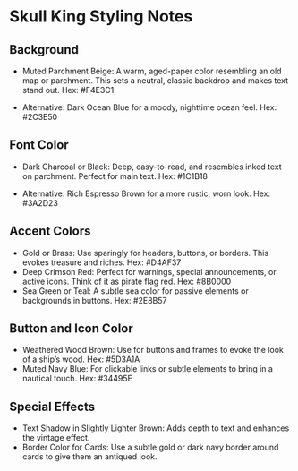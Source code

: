 # Skull King Styling Notes

## Background

- Muted Parchment Beige: A warm, aged-paper color resembling an old map or parchment. This sets a neutral, classic backdrop and makes text stand out.
  Hex: #F4E3C1

- Alternative: Dark Ocean Blue for a moody, nighttime ocean feel.
  Hex: #2C3E50

## Font Color

- Dark Charcoal or Black: Deep, easy-to-read, and resembles inked text on parchment. Perfect for main text.
  Hex: #1C1B18

- Alternative: Rich Espresso Brown for a more rustic, worn look.
  Hex: #3A2D23

## Accent Colors

- Gold or Brass: Use sparingly for headers, buttons, or borders. This evokes treasure and riches.
  Hex: #D4AF37
- Deep Crimson Red: Perfect for warnings, special announcements, or active icons. Think of it as pirate flag red.
  Hex: #8B0000
- Sea Green or Teal: A subtle sea color for passive elements or backgrounds in buttons.
  Hex: #2E8B57

## Button and Icon Color

- Weathered Wood Brown: Use for buttons and frames to evoke the look of a ship’s wood.
  Hex: #5D3A1A
- Muted Navy Blue: For clickable links or subtle elements to bring in a nautical touch.
  Hex: #34495E

## Special Effects

- Text Shadow in Slightly Lighter Brown: Adds depth to text and enhances the vintage effect.
- Border Color for Cards: Use a subtle gold or dark navy border around cards to give them an antiqued look.
